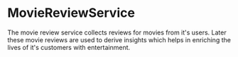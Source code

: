 # MovieReviewService

The movie review service collects reviews for movies from it's users. Later these
movie reviews are used to derive insights which helps in enriching the lives of it's
customers with entertainment.
